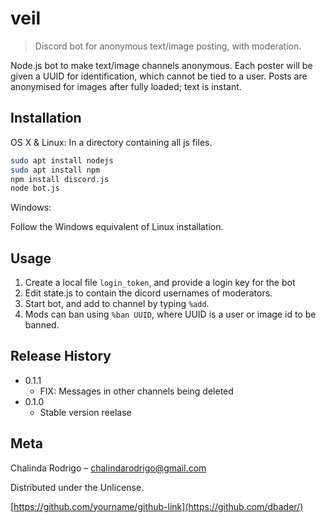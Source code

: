 # veil
> Discord bot for anonymous text/image posting, with moderation.

Node.js bot to make text/image channels anonymous. Each poster will be given a UUID for identification, which cannot be tied to a user. Posts are anonymised for images after fully loaded; text is instant.

## Installation

OS X & Linux:
In a directory containing all js files.
```sh
sudo apt install nodejs
sudo apt install npm 
npm install discord.js
node bot.js
```

Windows:

Follow the Windows equivalent of Linux installation. 

## Usage

1. Create a local file `login_token`, and provide a login key for the bot
2. Edit state.js to contain the dicord usernames of moderators.
3. Start bot, and add to channel by typing `%add`.
4. Mods can ban using `%ban UUID`, where UUID is a user or image id to be banned.

## Release History

* 0.1.1
    * FIX: Messages in other channels being deleted
* 0.1.0
    * Stable version reelase

## Meta

Chalinda Rodrigo – chalindarodrigo@gmail.com

Distributed under the Unlicense.

[https://github.com/yourname/github-link](https://github.com/dbader/)
